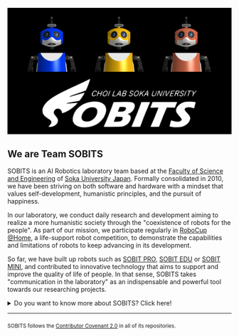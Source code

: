 ![Team SOBITS Profile Pic](../imgs/sobits_profile.png)

## We are Team SOBITS

SOBITS is an AI Robotics laboratory team based at the [Faculty of Science and Engineering](https://www.soka.ac.jp/en/academics/guideline/science) of [Soka University Japan](https://www.soka.ac.jp/en/). Formally consolidated in 2010, we have been striving on both software and hardware with a mindset that values self-development, humanistic principles, and the pursuit of happiness.

In our laboratory, we conduct daily research and development aiming to realize a more humanistic society through the "coexistence​ of robots for the people". As part of our mission, we participate regularly in [RoboCup @Home](https://athome.robocup.org/), a life-support robot competition, to demonstrate the capabilities and limitations of robots to keep advancing in its development. 

So far, we have built up robots such as [SOBIT PRO](https://github.com/TeamSOBITS/sobit_pro), [SOBIT EDU](https://github.com/TeamSOBITS/sobit_edu) or [SOBIT MINI](https://github.com/TeamSOBITS/sobit_mini), and contributed to innovative technology that aims to support and improve the quality of life of people. In that sense, SOBITS takes "communication in the laboratory" as an indispensable and powerful tool towards our researching projects.

<details> 
	<summary>Do you want to know more about SOBITS? Click here!</summary>
	<br>
	<ul>
	    <li><a href="https://home.soka.ac.jp/~choi/">Official Website</a></li>
		<li>Social Media
			<ul>
				<li><a href="https://github.com/microsoft/vscode">Twitter</a></li>
				<li><a href="https://github.com/rails/rails">Instagram</a></li>
			</ul>
		</li>
		<li>WE ARE OPEN-SOURCING! Help us to create a better society with the help of robotics.</li>
	</ul>
</details>

---

<sub>SOBITS follows the [Contributor Covenant 2.0](https://www.contributor-covenant.org/version/2/0/code_of_conduct/) in all of its repositories.</sub>
